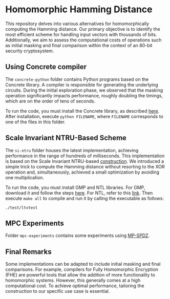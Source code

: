 # Homomorphic Hamming Distance

This repository delves into various alternatives for homomorphically computing the Hamming distance. Our primary objective is to identify the most efficient scheme for handling input vectors with thousands of bits. Additionally, we aim to assess the computational costs of operations such as initial masking and final comparison within the context of an 80-bit security cryptosystem.

## Using Concrete compiler

The `concrete-python` folder contains Python programs based on the Concrete library. A compiler is responsible for generating the underlying circuits. During the initial exploration phase, we observed that the masking operation significantly impacts performance, roughly doubling the timings, which are on the order of tens of seconds.

To run the code, you must install the Concrete library, as described [here](https://docs.zama.ai/concrete/getting-started/installing). After installation, execute `python FILENAME`, where `FILENAME` corresponds to one of the files in this folder.

## Scale Invariant NTRU-Based Scheme

The `si-ntru` folder houses the latest implementation, achieving performance in the range of hundreds of milliseconds. This implementation is based on the Scale Invariant NTRU-based [construction](https://eprint.iacr.org/2013/075.pdf). We introduced a simple trick to compute the Hamming distance without resorting to the XOR operation and, simultaneously, achieved a small optimization by avoiding one multiplication.

To run the code, you must install GMP and NTL libraries. For GMP, download it and follow the steps [here](https://gmplib.org/manual/Installing-GMP). For NTL, refer to this [link](https://libntl.org/doc/tour-unix.html). Then execute `make all` to compile and run it by calling the executable as follows: 

```
./test/ltvtest
```

## MPC Experiments

Folder `mpc-experiments` contains some experiments using [MP-SPDZ](https://mp-spdz.readthedocs.io/en/latest/index.html).

## Final Remarks

Some implementations can be adapted to include initial masking and final comparisons. For example, compilers for Fully Homomorphic Encryption (FHE) are powerful tools that allow the addition of more functionality to homomorphic systems. However, this generally comes at a high computational cost. To achieve optimal performance, tailoring the construction to our specific use case is essential.
